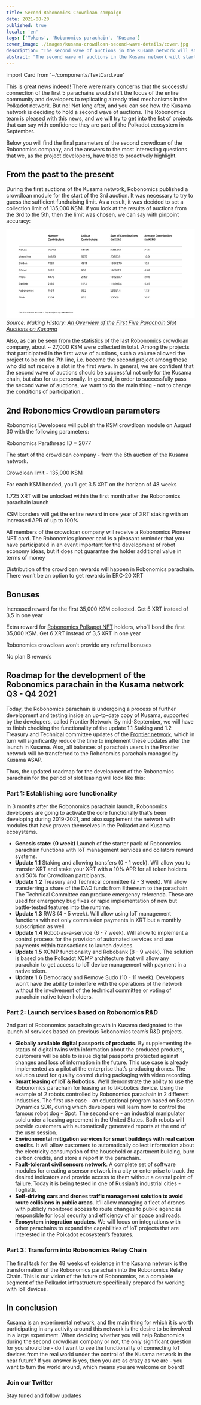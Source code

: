 ```yaml
---
title: Second Robonomics Crowdloan campaign
date: 2021-08-20
published: true
locale: 'en'
tags: ['Tokens', 'Robonomics parachain', 'Kusama']
cover_image: ./images/kusama-crowdloan-second-wave-details/cover.jpg
description: "The second wave of auctions in the Kusama network will start on September 01, 2021. Robonomics will participate in the slot auction starting from the first day of the second wave. Take a look at details"
abstract: "The second wave of auctions in the Kusama network will start on September 01, 2021. Robonomics will participate in the slot auction starting from the first day of the second wave."
---
```

import Card from '~/components/TextCard.vue'

This is great news indeed! There were many concerns that the successful connection of the first 5 parachains would shift the focus of the entire community and developers to replicating already tried mechanisms in the Polkadot network. But no! Not long after, and you can see how the Kusama network is deciding to hold a second wave of auctions. The Robonomics team is pleased with this news, and we will try to get into the list of projects that can say with confidence they are part of the Polkadot ecosystem in September.

Below you will find the final parameters of the second crowdloan of the Robonomics company, and the answers to the most interesting questions that we, as the project developers, have tried to proactively highlight.

## From the past to the present

During the first auctions of the Kusama network, Robonomics published a crowdloan module for the start of the 3rd auction. It was necessary to try to guess the sufficient fundraising limit. As a result, it was decided to set a collection limit of 135,000 KSM. If you look at the results of auctions from the 3rd to the 5th, then the limit was chosen, we can say with pinpoint accuracy:

![An Overview of the First Five Parachain Slot Auctions on Kusama](./images/kusama-crowdloan-second-wave-details/auctions-on-kusama-overview.png)
*Source: Making History: [An Overview of the First Five Parachain Slot Auctions on Kusama](https://polkadot.network/making-history-an-overview-of-the-first-five-parachain-slot-auctions-on-kusama/)*

Also, as can be seen from the statistics of the last Robonomics crowdloan company, about ~ 27,000 KSM were collected in total. Among the projects that participated in the first wave of auctions, such a volume allowed the project to be on the 7th line, i.e. become the second project among those who did not receive a slot in the first wave. In general, we are confident that the second wave of auctions should be successful not only for the Kusama chain, but also for us personally. In general, in order to successfully pass the second wave of auctions, we want to do the main thing - not to change the conditions of participation…

## 2nd Robonomics Crowdloan parameters

Robonomics Developers will publish the KSM crowdloan module on August 30 with the following parameters:

<section class="animate-inside grid-3" v-in-viewport.once>

<Card>

Robonomics Parathread ID = 2077

</Card>

<Card>

The start of the crowdloan company - from the 6th auction of the Kusama network.

</Card>

<Card>

Crowdloan limit - 135,000 KSM

</Card>

<Card>

For each KSM bonded, you’ll get 3.5 XRT on the horizon of 48 weeks

</Card>

<Card>

1.725 XRT will be unlocked within the first month after the Robonomics parachain launch

</Card>

<Card>

KSM bonders will get the entire reward in one year of XRT staking with an increased APR of up to 100%

</Card>

</section>

<section class="animate-inside" v-in-viewport.once>

<Card>

All members of the crowdloan company will receive a Robonomics Pioneer NFT card. The Robonomics pioneer card is a pleasant reminder that you have participated in an event important for the development of robot economy ideas, but it does not guarantee the holder additional value in terms of money

</Card>

<Card>

Distribution of the crowdloan rewards will happen in Robonomics parachain. There won’t be an option to get rewards in ERC-20 XRT

</Card>

</section>

## Bonuses

<section class="animate-inside grid-2" v-in-viewport.once>

<Card>

Increased reward for the first 35,000 KSM collected. Get 5 XRT instead of 3,5 in one year

</Card>

<Card>

Extra reward for [Robonomics Polkapet NFT](https://opensea.io/assets/0x8cb813bf27dc744fc5fb6ba7515504de45d39e08/24) holders, who’ll bond the first 35,000 KSM. Get 6 XRT instead of 3,5 XRT in one year

</Card>

<Card>

Robonomics crowdloan won’t provide any referral bonuses

</Card>

<Card>

No plan B rewards

</Card>

</section>

## Roadmap for the development of the Robonomics parachain in the Kusama network Q3 - Q4 2021

Today, the Robonomics parachain is undergoing a process of further development and testing inside an up-to-date copy of Kusama, supported by the developers, called Frontier Network. By mid-September, we will have to finish checking the functionality of the update 1.1 Staking and 1.2 Treasury and Technical committee updates of the [Frontier network](/blog/robonomics-frontier/), which in turn will significantly reduce the time to implement these updates after the launch in Kusama. Also, all balances of parachain users in the Frontier network will be transferred to the Robonomics parachain managed by Kusama ASAP.

Thus, the updated roadmap for the development of the Robonomics parachain for the period of slot leasing will look like this:

<Card>

### Part 1: Establishing core functionality

In 3 months after the Robonomics parachain launch, Robonomics developers are going to activate the core functionally that’s been developing during 2019-2021, and also supplement the network with modules that have proven themselves in the Polkadot and Kusama ecosystems.

* **Genesis state: (0 week)** Launch of the starter pack of Robonomics parachain functions with IoT management services and collators reward systems.
* **Update 1.1** Staking and allowing transfers (0 - 1 week). Will allow you to transfer XRT and stake your XRT with a 10% APR for all token holders and 50% for Crowdloan participants.
* **Update 1.2** Treasury and Technical committee (2 - 3 week). Will allow transferring a share of the DAO funds from Ethereum to the parachain. The Technical Committee can produce emergency referenda. These are used for emergency bug fixes or rapid implementation of new but battle-tested features into the runtime.
* **Update 1.3** RWS (4 - 5 week). Will allow using IoT management functions with not only commission payments in XRT but a monthly subscription as well.
* **Update 1.4** Robot-as-a-service (6 - 7 week). Will allow to implement a control process for the provision of automated services and use payments within transactions to launch devices.
* **Update 1.5** XCMP functionality and Robobank (8 - 9 week). The solution is based on the Polkadot XCMP architecture that will allow any parachain to get access to IoT device management with payment in a native token.
* **Update 1.6** Democracy and Remove Sudo (10 - 11 week). Developers won’t have the ability to interfere with the operations of the network without the involvement of the technical committee or voting of parachain native token holders.

</Card>

<Card>

### Part 2: Launch services based on Robonomics R&D

2nd part of Robonomics parachain growth in Kusama designated to the launch of services based on previous Robonomics team’s R&D projects.

* **Globally available digital passports of products**. By supplementing the status of digital twins with information about the produced products, customers will be able to issue digital passports protected against changes and loss of information in the future. This use case is already implemented as a pilot at the enterprise that’s producing drones. The solution used for quality control during packaging with video recording.
* **Smart leasing of IoT & Robotics**. We’ll demonstrate the ability to use the Robonomics parachain for leasing an IoT/Robotics device. Using the example of 2 robots controlled by Robonomics parachain in 2 different industries. The first use case - an educational program based on Boston Dynamics SDK, during which developers will learn how to control the famous robot dog - Spot. The second one - an industrial manipulator sold under a leasing agreement in the United States. Both robots will provide customers with automatically generated reports at the end of the user session.
* **Environmental mitigation services for smart buildings with real carbon credits**. It will allow customers to automatically collect information about the electricity consumption of the household or apartment building, burn carbon credits, and store a report in the parachain.
* **Fault-tolerant civil sensors network**. A complete set of software modules for creating a sensor network in a city or enterprise to track the desired indicators and provide access to them without a central point of failure. Today it is being tested in one of Russian’s industrial cities - Togliatti.
* **Self-driving cars and drones traffic management solution to avoid route collisions in public areas**. It’ll allow managing a fleet of drones with publicly monitored access to route changes to public agencies responsible for local security and efficiency of air space and roads.
* **Ecosystem integration updates**. We will focus on integrations with other parachains to expand the capabilities of IoT projects that are interested in the Polkadot ecosystem’s features.

</Card>

<Card>

### Part 3: Transform into Robonomics Relay Chain

The final task for the 48 weeks of existence in the Kusama network is the transformation of the Robonomics parachain into the Robonomics Relay Chain. This is our vision of the future of Robonomics, as a complete segment of the Polkadot infrastructure specifically prepared for working with IoT devices.

</Card>

## In conclusion

Kusama is an experimental network, and the main thing for which it is worth participating in any activity around this network is the desire to be involved in a large experiment. When deciding whether you will help Robonomics during the second crowdloan company or not, the only significant question for you should be - do I want to see the functionality of connecting IoT devices from the real world under the control of the Kusama network in the near future? If you answer is yes, then you are as crazy as we are - you want to turn the world around, which means you are welcome on board!

<!-- > Stay tuned and follow our updates [on Twitter](https://twitter.com/AIRA_Robonomics) -->

<Card :icon="'/icons/icon-notification.png'" :link="'https://twitter.com/AIRA_Robonomics'">

### Join our Twitter

Stay tuned and follow updates

</Card>
